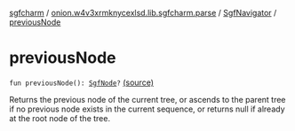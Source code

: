 [sgfcharm](../../index.md) / [onion.w4v3xrmknycexlsd.lib.sgfcharm.parse](../index.md) / [SgfNavigator](index.md) / [previousNode](./previous-node.md)

# previousNode

`fun previousNode(): `[`SgfNode`](../-sgf-node.md)`?` [(source)](https://github.com/w4v3/sgfcharm/tree/master/sgfcharm/src/main/java/onion/w4v3xrmknycexlsd/lib/sgfcharm/parse/SgfNavigator.kt#L66)

Returns the previous node of the current tree, or ascends to the parent tree if no previous
node exists in the current sequence, or returns null if already at the root node of the tree.

